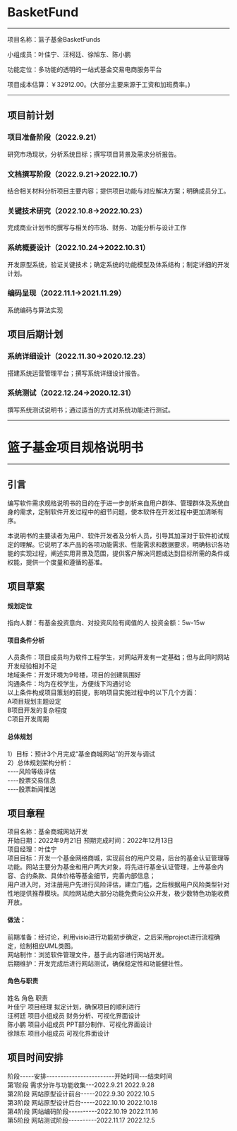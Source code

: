 # BasketFund
___

项目名称：篮子基金BasketFunds

小组成员：叶佳宁、汪柯廷、徐旭东、陈小鹏

功能定位：多功能的透明的一站式基金交易电商服务平台

项目成本估算：￥32912.00。(大部分主要来源于工资和加班费率。)
___

## 项目前计划
### 项目准备阶段（2022.9.21）
研究市场现状，分析系统目标；撰写项目背景及需求分析报告。
### 文档撰写阶段（2022.9.21->2022.10.7）
结合相关材料分析项目主要内容；提供项目功能与对应解决方案；明确成员分工。
### 关键技术研究（2022.10.8->2022.10.23）
完成商业计划书的撰写与相关的市场、财务、功能分析与设计工作
### 系统概要设计（2022.10.24->2022.10.31）
开发原型系统，验证关键技术；确定系统的功能模型及体系结构；制定详细的开发计划。
### 编码呈现（2022.11.1->2021.11.29）
系统编码与算法实现
## 项目后期计划 
### 系统详细设计（2022.11.30->2020.12.23）
搭建系统运营管理平台；撰写系统详细设计报告。
### 系统测试（2022.12.24->2020.12.31）
撰写系统测试说明书；通过适当的方式对系统功能进行测试。

___

# 篮子基金项目规格说明书
___
## 引言
  编写软件需求规格说明书的目的在于进一步剖析来自用户群体、管理群体及系统自身的需求，定制软件开发过程中的细节问题，使本软件在开发过程中更加清晰有序。
  
  本说明书的主要读者为用户、软件开发者及分析人员，引导其加深对于软件初试规定的理解。它说明了本产品的各项功能需求、性能需求和数据要求，明确标识各功能的实现过程，阐述实用背景及范围，提供客户解决问题或达到目标所需的条件或权能，提供一个度量和遵循的基准。

## 项目草案
#### 规划定位
  指向人群：有基金投资意向、对投资风险有阈值的人
  投资金额：5w-15w
#### 项目条件分析
  人员条件：项目成员均为软件工程学生，对网站开发有一定基础；但与此同时网站开发经验相对不足          
  地域条件：开发环境为9号楼，项目的创建氛围好          
  沟通条件：均为在校学生，方便线下沟通讨论          
  以上条件构成项目策划的前提，影响项目实施过程中的以下几个方面：          
  A项目规划主题设定          
  B项目开发的复杂程度          
  C项目开发周期
#### 总体规划
  1）目标：预计3个月完成“基金商城网站”的开发与调试          
  2）总体规划架构分析：          
  ----风险等级评估          
  ----股票交易信息          
  ----股票新闻推送

## 项目章程
  项目名称：基金商城网站开发                                                                                                                                          
  开始日期：2022年9月21日 预期完成时间：2022年12月13日		
  项目经理：叶佳宁		
  项目目标：开发一个基金网络商城，实现前台的用户交易，后台的基金认证管理等功能。网站主要分为基金和用户两大对象，将先进行基金认证管理，上传基金内容、合约条款、具体价格等基金细节，完善内部信息；          
  用户进入时，对注册用户先进行风险评估，建立门槛，之后根据用户风险类型针对性地提供推荐模块。风险网站绝大部分功能免费向公众开发，极少数特色功能收费开放。				
#### 做法：                                                                                      
  前期准备：经讨论，利用visio进行功能初步确定，之后采用project进行流程确定，绘制相应UML类图。          
  网站制作：浏览软件管理文件，基于此内容进行网站开发。                                                 
  后期维护：开发完成后进行网站测试，确保稳定性和功能健壮性。		
#### 角色与职责		
  姓名	角色	职责       
  叶佳宁	项目经理	拟定计划，确保项目的顺利进行          
  汪柯廷	项目小组成员	财务分析、可视化界面设计          
  陈小鹏	项目小组成员	PPT部分制作、可视化界面设计          
  徐旭东	项目小组成员	可视化界面设计
## 项目时间安排
  阶段-----安排------------------------开始时间---结束时间          
  第1阶段 需求分许与功能收集---2022.9.21 2022.9.28          
  第2阶段 网站原型设计前台-----2022.9.30	2022.10.5          
  第3阶段 网站原型设计后台-----2022.10.10 2022.10.18          
  第4阶段 网站编码阶段----------2022.10.19 2022.11.16          
  第5阶段 网站测试阶段----------2022.11.17 2022.12.5
